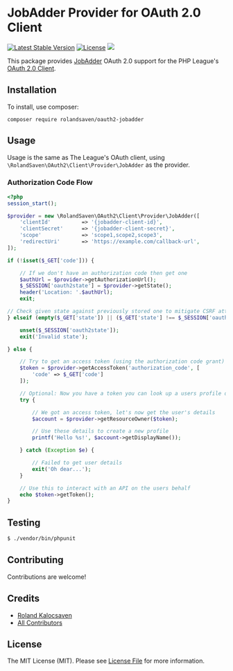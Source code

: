 # JobAdder Provider for OAuth 2.0 Client

[![Latest Stable Version](https://poser.pugx.org/rolandsaven/oauth2-jobadder/v/stable)](https://packagist.org/packages/rolandsaven/oauth2-jobadder)
[![License](https://img.shields.io/packagist/l/rolandsaven/oauth2-jobadder.svg)](https://github.com/RolandSaven/oauth2-jobadder/blob/master/LICENSE)
![](https://github.com/rolandsaven/oauth2-jobadder/workflows/Main%20Workflow/badge.svg)


This package provides [JobAdder](https://jobadder.com) OAuth 2.0 support for the PHP League's [OAuth 2.0 Client](https://github.com/thephpleague/oauth2-client).

## Installation

To install, use composer:

```
composer require rolandsaven/oauth2-jobadder
```

## Usage

Usage is the same as The League's OAuth client, using `\RolandSaven\OAuth2\Client\Provider\JobAdder` as the provider.

### Authorization Code Flow

```php
<?php
session_start();

$provider = new \RolandSaven\OAuth2\Client\Provider\JobAdder([
    'clientId'          => '{jobadder-client-id}',
    'clientSecret'      => '{jobadder-client-secret}',
    'scope'             => 'scope1,scope2,scope3',
    'redirectUri'       => 'https://example.com/callback-url',
]);

if (!isset($_GET['code'])) {

    // If we don't have an authorization code then get one
    $authUrl = $provider->getAuthorizationUrl();
    $_SESSION['oauth2state'] = $provider->getState();
    header('Location: '.$authUrl);
    exit;

// Check given state against previously stored one to mitigate CSRF attack
} elseif (empty($_GET['state']) || ($_GET['state'] !== $_SESSION['oauth2state'])) {

    unset($_SESSION['oauth2state']);
    exit('Invalid state');

} else {

    // Try to get an access token (using the authorization code grant)
    $token = $provider->getAccessToken('authorization_code', [
        'code' => $_GET['code']
    ]);

    // Optional: Now you have a token you can look up a users profile data
    try {

        // We got an access token, let's now get the user's details
        $account = $provider->getResourceOwner($token);

        // Use these details to create a new profile
        printf('Hello %s!', $account->getDisplayName());

    } catch (Exception $e) {

        // Failed to get user details
        exit('Oh dear...');
    }

    // Use this to interact with an API on the users behalf
    echo $token->getToken();
}

```

## Testing

``` bash
$ ./vendor/bin/phpunit
```

## Contributing

Contributions are welcome!


## Credits

- [Roland Kalocsaven](https://github.com/rolandsaven)
- [All Contributors](https://github.com/rolandsaven/oauth2-jobadder/contributors)


## License

The MIT License (MIT). Please see [License File](https://github.com/rolandsaven/oauth2-jobadder/blob/master/LICENSE) for more information.